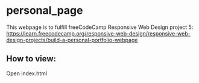 # personal_page

This webpage is to fulfill freeCodeCamp Responsive Web Design project 5: https://learn.freecodecamp.org/responsive-web-design/responsive-web-design-projects/build-a-personal-portfolio-webpage

## How to view: 
Open index.html
